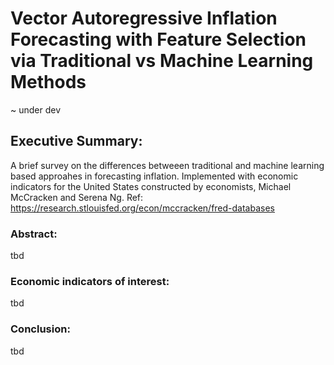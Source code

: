 # Vector Autoregressive Inflation Forecasting with Feature Selection via Traditional vs Machine Learning Methods
~ under dev

## Executive Summary:

A brief survey on the differences betweeen traditional and machine learning based approahes in forecasting inflation.
Implemented with economic indicators for the United States constructed by economists, Michael McCracken and Serena Ng. 
Ref: https://research.stlouisfed.org/econ/mccracken/fred-databases

### Abstract:
tbd

### Economic indicators of interest:
tbd

### Conclusion:
tbd
